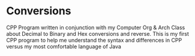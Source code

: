 # Conversions
 CPP Program written in conjunction with my Computer Org & Arch Class about Decimal to Binary and Hex conversions and reverse.
 This is my first CPP program to help me understand the syntax and differences in CPP versus my most comfortable language of Java
